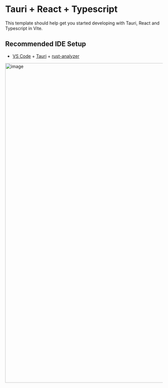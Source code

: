 # Tauri + React + Typescript

This template should help get you started developing with Tauri, React and Typescript in Vite.

## Recommended IDE Setup

- [VS Code](https://code.visualstudio.com/) + [Tauri](https://marketplace.visualstudio.com/items?itemName=tauri-apps.tauri-vscode) + [rust-analyzer](https://marketplace.visualstudio.com/items?itemName=rust-lang.rust-analyzer)

<img width="1024" alt="image" src="https://github.com/user-attachments/assets/d7b3f294-c187-4048-bc00-a0d6c8ec1157" />
